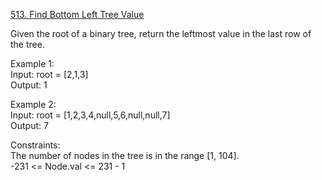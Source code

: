 [513. Find Bottom Left Tree Value](https://leetcode.com/problems/find-bottom-left-tree-value/)




 Given the root of a binary tree, return the leftmost value in the last row of the tree.            

Example 1:              
Input: root = [2,1,3]           
Output: 1           

Example 2:         
Input: root = [1,2,3,4,null,5,6,null,null,7]            
Output: 7              

Constraints:           
The number of nodes in the tree is in the range [1, 104].          
-231 <= Node.val <= 231 - 1             

